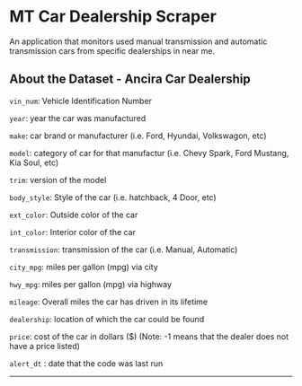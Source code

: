 # MT Car Dealership Scraper
An application that monitors used manual transmission and automatic transmission cars from specific dealerships in near me.

## About the Dataset - Ancira Car Dealership
`vin_num`: Vehicle Identification Number

`year`: year the car was manufactured

`make`: car brand or manufacturer (i.e. Ford, Hyundai, Volkswagon, etc)

`model`: category of car for that manufactur (i.e. Chevy Spark, Ford Mustang, Kia Soul, etc)

`trim`: version of the model

`body_style`: Style of the car (i.e. hatchback, 4 Door, etc)

`ext_color`: Outside color of the car

`int_color`: Interior color of the car

`transmission`: transmission of the car (i.e. Manual, Automatic)

`city_mpg`: miles per gallon (mpg) via city

`hwy_mpg`: miles per gallon (mpg) via highway

`mileage`: Overall miles the car has driven in its lifetime

`dealership`: location of which the car could be found

`price`: cost of the car in dollars ($) (Note: -1 means that the dealer does not have a price listed)

`alert_dt` : date that the code was last run

---

